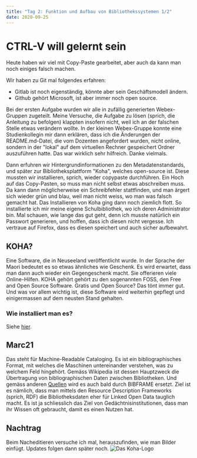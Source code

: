 ```yaml
---
title: "Tag 2: Funktion und Aufbau von Bibliothekssystemen 1/2"
date: 2020-09-25
---
```


# CTRL-V will gelernt sein
Heute haben wir viel mit Copy-Paste gearbeitet, aber auch da kann man noch einiges falsch machen. 

Wir haben zu Git mal folgendes erfahren: 
* Gitlab ist noch eigenständig, könnte aber sein Geschäftsmodell ändern. 
* Github gehört Microsoft, ist aber immer noch open source. 

Bei der ersten Aufgabe wurden wir alle in zufällig generierten Webex-Gruppen zugeteilt. Meine Versuche, die Aufgabe zu lösen (sprich, die Anleitung zu befolgen) klappten insofern nicht, weil ich an der falschen Stelle etwas verändern wollte. 
In der kleinen Webex-Gruppe konnte eine Studienkollegin mir dann erklären, dass ich die Änderungen der README.md-Datei, die vom Dozenten angefordert wurden, nicht online, sondern in der "lokal" auf dem virtuellen Rechner gespeichert Ordner auszuführen hatte. 
Das war wirklich sehr hilfreich. 
Danke vielmals. 

Dann erfuhren wir Hintergrundinformationen zu den Metadatenstandards, und später zur Bibliotheksplattform "Koha", welches open-source ist. Diese mussten wir installieren, sprich, wieder copypaste durchführen. 
Ein Hoch auf das Copy-Pasten, so muss man nicht selbst etwas abschreiben muss. Da kann dann möglicherweise ein Schreibfehler stattfinden, und man  ärgert sich wieder grün und blau, weil man nicht weiss, wo man was falsch gemacht hat. 
Das Installieren von Koha ging dann noch ziemlich flott. 
So installierte ich mir meine eigene Schulbibliothek, wo ich deren Administrator bin. 
Mal schauen, wie lange das gut geht, denn ich musste natürlich ein Passwort generieren, und hoffen, dass ich diesen nicht vergesse. Ich vertraue auf Firefox, dass es diesen speichert und auch sicher aufbewahrt. 

## KOHA?
Eine Software, die in Neuseeland veröffentlicht wurde. In der Sprache der Maori bedeutet es so etwas ähnliches wie Geschenk. Es wird erwartet, dass man dann auch wieder ein Gegengeschenk macht. Sie offerieren viele Online-Hilfen. KOHA gehört gehört zu den sogenannten FOSS, den Free and Open Source Software. Gratis und Open Source? Das tönt immer gut. Und was vor allem wichtig ist, diese Software wird weiterhin gepflegt und einigermassen auf dem neusten Stand gehalten. 

### Wie installiert man es?
Siehe [hier](https://zefanjas.de/wie-man-koha-installiert-und-fuer-schulen-einrichtet-teil-1/). 
 
## Marc21
Das steht für Machine-Readable Cataloging. Es ist ein bibliographisches Format, mit welches die Maschinen untereinander verstehen, was zu welchem Feld hingehört. Gemäss Wikipedia ist dessen Hauptzweck die Übertragung von bibliographischen Daten zwischen Bibliotheken. Und gemäss anderen [Quellen](https://www.igwbs.ch/bibframe-was-ist-das-was-hat-das-mit-uns-zu-tun-und-wofuer-brauchen-wir-es/) wird es auch bald durch BIBFRAME ersetzt. 
Ziel ist es nämlich, dass man mittels den Resource Description Frameworks (sprich, RDF) die Bibliotheksdaten eher für Linked Open Data tauglich macht. Es ist ja schliesslich das Ziel von Gedächtnisinstitutionen, dass man ihr Wissen oft gebraucht, damit es einen Nutzen hat. 

## Nachtrag
Beim Nacheditieren versuche ich mal, herauszufinden, wie man Bilder einfügt. Updates folgen dann später noch. 
![Das Koha-Logo](https://github.com/charleswinkler/charleswinkler.github.io/blob/master/_images/koha_logo.jpg)

